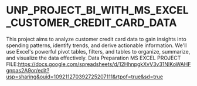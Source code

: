 # UNP_PROJECT_BI_WITH_MS_EXCEL_CUSTOMER_CREDIT_CARD_DATA
This project aims to analyze customer credit card data to gain insights into spending patterns, identify trends, and derive actionable information. We'll use Excel's powerful pivot tables, filters, and tables to organize, summarize, and visualize the data effectively.
Data Preparation 
MS EXCEL PROJECT FILE:https://docs.google.com/spreadsheets/d/12HhnpgkXvV3v31NIKoWAHFgnpas2A9or/edit?usp=sharing&ouid=109211270392725207111&rtpof=true&sd=true
